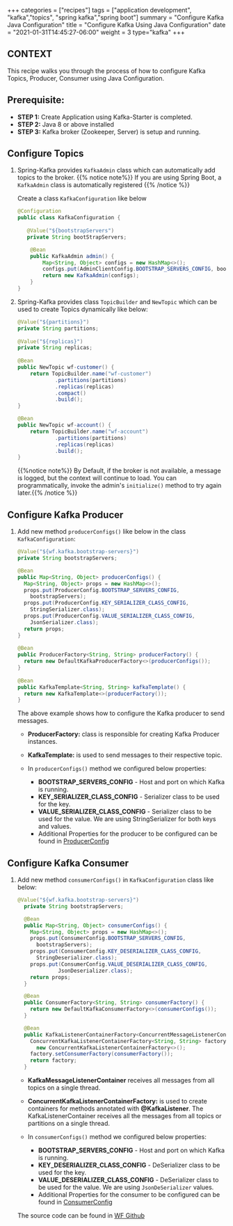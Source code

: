 +++
categories = ["recipes"]
tags = ["application development", "kafka","topics", "spring kafka","spring boot"]
summary = "Configure Kafka Java Configuration"
title = "Configure Kafka Using Java Configuration"
date = "2021-01-31T14:45:27-06:00"
weight = 3
type="kafka"
+++

## CONTEXT
This recipe walks you through the process of how to configure Kafka Topics, Producer, Consumer using Java Configuration.

## Prerequisite:

- **STEP 1:** Create Application using Kafka-Starter is completed.
- **STEP 2:** Java 8 or above installed
- **STEP 3:** Kafka broker (Zookeeper, Server) is setup and running.

## Configure Topics

1. Spring-Kafka provides `KafkaAdmin` class which can automatically add topics to the broker.
    {{% notice note%}} If you are using Spring Boot, a `KafkaAdmin` class is automatically registered {{% /notice %}}
   
   Create a class `KafkaConfiguration` like below 
    ```java
    @Configuration
    public class KafkaConfiguration {
       
       @Value("${bootstrapServers")
       private String bootStrapServers;
   
        @Bean
        public KafkaAdmin admin() {
            Map<String, Object> configs = new HashMap<>();
            configs.put(AdminClientConfig.BOOTSTRAP_SERVERS_CONFIG, bootStrapServers);
            return new KafkaAdmin(configs);
        }
    }
   ```
1. Spring-Kafka provides class `TopicBuilder` and `NewTopic` which can be used to create Topics dynamically like below:

    ```java
    @Value("${partitions}")
    private String partitions;
       
    @Value("${replicas}")
    private String replicas;
       
    @Bean
    public NewTopic wf-customer() {
        return TopicBuilder.name("wf-customer")
                .partitions(partitions)
                .replicas(replicas)
                .compact()
                .build();
    }
    
    @Bean
    public NewTopic wf-account() {
        return TopicBuilder.name("wf-account")
                .partitions(partitions)
                .replicas(replicas)
                .build();
    }
    ```   
    {{%notice note%}} By Default, if the broker is not available, a message is logged, but the context will continue to load.
    You can programmatically, invoke the admin's `initialize()` method to try again later.{{% /notice %}}

## Configure Kafka Producer 


1. Add new method `producerConfigs()` like below in the class `KafkaConfiguration`:

    ```java
    @Value("${wf.kafka.bootstrap-servers}")
    private String bootstrapServers;
    
    @Bean
    public Map<String, Object> producerConfigs() {
      Map<String, Object> props = new HashMap<>();
      props.put(ProducerConfig.BOOTSTRAP_SERVERS_CONFIG,
        bootstrapServers);
      props.put(ProducerConfig.KEY_SERIALIZER_CLASS_CONFIG,
        StringSerializer.class);
      props.put(ProducerConfig.VALUE_SERIALIZER_CLASS_CONFIG,
        JsonSerializer.class);
      return props;
    }
       
    @Bean
    public ProducerFactory<String, String> producerFactory() {
      return new DefaultKafkaProducerFactory<>(producerConfigs());
    }
       
    @Bean
    public KafkaTemplate<String, String> kafkaTemplate() {
      return new KafkaTemplate<>(producerFactory());
    }
    ```
    The above example shows how to configure the Kafka producer to send messages. 
    * **ProducerFactory:** class is responsible for creating Kafka Producer instances.
    * **KafkaTemplate:** is used to send messages to their respective topic.
    * In `producerConfigs()` method we configured below properties:
    
        * **BOOTSTRAP_SERVERS_CONFIG** - Host and port on which Kafka is running.
        * **KEY_SERIALIZER_CLASS_CONFIG** - Serializer class to be used for the key.
        * **VALUE_SERIALIZER_CLASS_CONFIG** - Serializer class to be used for the value. We are using StringSerializer for both keys and values.
        * Additional Properties for the producer to be configured can be found in [ProducerConfig](https://kafka.apache.org/26/javadoc/org/apache/kafka/clients/producer/ProducerConfig.html)
## Configure Kafka Consumer

1. Add new method `consumerConfigs()` in `KafkaConfiguration` class like below:

    ```java
    @Value("${wf.kafka.bootstrap-servers}")
      private String bootstrapServers;
    
      @Bean
      public Map<String, Object> consumerConfigs() {
        Map<String, Object> props = new HashMap<>();
        props.put(ConsumerConfig.BOOTSTRAP_SERVERS_CONFIG,
          bootstrapServers);
        props.put(ConsumerConfig.KEY_DESERIALIZER_CLASS_CONFIG,
          StringDeserializer.class);
        props.put(ConsumerConfig.VALUE_DESERIALIZER_CLASS_CONFIG,
                 JsonDeserializer.class);
        return props;
      }
    
      @Bean
      public ConsumerFactory<String, String> consumerFactory() {
        return new DefaultKafkaConsumerFactory<>(consumerConfigs());
      }
    
      @Bean
      public KafkaListenerContainerFactory<ConcurrentMessageListenerContainer<String, String>> kafkaListenerContainerFactory() {
        ConcurrentKafkaListenerContainerFactory<String, String> factory =
          new ConcurrentKafkaListenerContainerFactory<>();
        factory.setConsumerFactory(consumerFactory());
        return factory;
      }
    ```
    * **KafkaMessageListenerContainer** receives all messages from all topics on a single thread.
    * **ConcurrentKafkaListenerContainerFactory:**  is used to create containers for methods annotated with **@KafkaListener**. 
        The KafkaListenerContainer receives all the messages from all topics or partitions on a single thread. 
    * In `consumerConfigs()` method we configured below properties:
        
         * **BOOTSTRAP_SERVERS_CONFIG** - Host and port on which Kafka is running.
         * **KEY_DESERIALIZER_CLASS_CONFIG** - DeSerializer class to be used for the key.
         * **VALUE_DESERIALIZER_CLASS_CONFIG** - DeSerializer class to be used for the value. We are using `JsonDeSerializer` values.
         * Additional Properties for the consumer to be configured can be found in [ConsumerConfig](https://kafka.apache.org/26/javadoc/org/apache/kafka/clients/consumer/ConsumerConfig.html)

    The source code can be found in [WF Github](http://hop.hosting.wellsfargo.com/kafka-starter)
    

